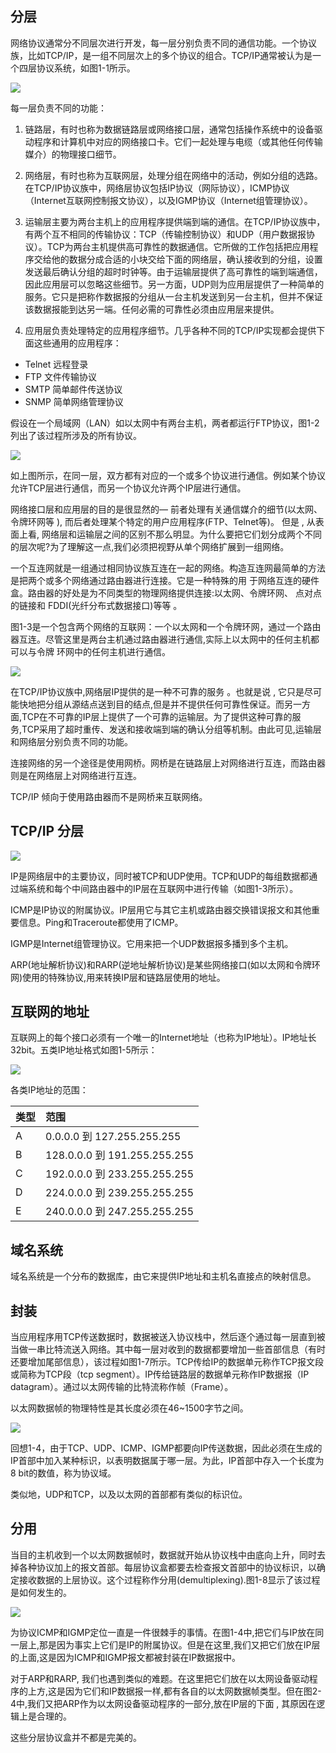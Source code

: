 ## 分层
网络协议通常分不同层次进行开发，每一层分别负责不同的通信功能。一个协议族，比如TCP/IP，是一组不同层次上的多个协议的组合。TCP/IP通常被认为是一个四层协议系统，如图1-1所示。

![](./include/1-1.png)

每一层负责不同的功能：

1. 链路层，有时也称为数据链路层或网络接口层，通常包括操作系统中的设备驱动程序和计算机中对应的网络接口卡。它们一起处理与电缆（或其他任何传输媒介）的物理接口细节。

2. 网络层，有时也称为互联网层，处理分组在网络中的活动，例如分组的选路。在TCP/IP协议族中，网络层协议包括IP协议（网际协议），ICMP协议（Internet互联网控制报文协议），以及IGMP协议（Internet组管理协议）。

3. 运输层主要为两台主机上的应用程序提供端到端的通信。在TCP/IP协议族中，有两个互不相同的传输协议：TCP（传输控制协议）和UDP（用户数据报协议）。TCP为两台主机提供高可靠性的数据通信。它所做的工作包括把应用程序交给他的数据分成合适的小块交给下面的网络层，确认接收到的分组，设置发送最后确认分组的超时时钟等。由于运输层提供了高可靠性的端到端通信，因此应用层可以忽略这些细节。另一方面，UDP则为应用层提供了一种简单的服务。它只是把称作数据报的分组从一台主机发送到另一台主机，但并不保证该数据报能到达另一端。任何必需的可靠性必须由应用层来提供。

4. 应用层负责处理特定的应用程序细节。几乎各种不同的TCP/IP实现都会提供下面这些通用的应用程序：

+ Telnet 远程登录
+ FTP 文件传输协议
+ SMTP 简单邮件传送协议
+ SNMP 简单网络管理协议

假设在一个局域网（LAN）如以太网中有两台主机，两者都运行FTP协议，图1-2 列出了该过程所涉及的所有协议。

![](./include/1-2.png)  

如上图所示，在同一层，双方都有对应的一个或多个协议进行通信。例如某个协议允许TCP层进行通信，而另一个协议允许两个IP层进行通信。

网络接口层和应用层的目的是很显然的— 前者处理有关通信媒介的细节(以太网、令牌环网等 ), 而后者处理某个特定的用户应用程序(FTP、Telnet等)。 但是 , 从表面上看, 网络层和运输层之间的区别不那么明显。为什么要把它们划分成两个不同的层次呢?为了理解这一点,我们必须把视野从单个网络扩展到一组网络。

一个互连网就是一组通过相同协议族互连在一起的网络。构造互连网最简单的方法是把两个或多个网络通过路由器进行连接。它是一种特殊的用 于网络互连的硬件盒。路由器的好处是为不同类型的物理网络提供连接:以太网、令牌环网、 点对点的链接和 FDDI(光纤分布式数据接口)等等 。

图1-3是一个包含两个网络的互联网：一个以太网和一个令牌环网，通过一个路由器互连。尽管这里是两台主机通过路由器进行通信,实际上以太网中的任何主机都可以与令牌 环网中的任何主机进行通信。

![](./include/1-3.png)

在TCP/IP协议族中,网络层IP提供的是一种不可靠的服务 。也就是说 , 它只是尽可 能快地把分组从源结点送到目的结点,但是并不提供任何可靠性保证。而另一方面,TCP在不可靠的IP层上提供了一个可靠的运输层。为了提供这种可靠的服务,TCP采用了超时重传、发送和接收端到端的确认分组等机制。由此可见,运输层和网络层分别负责不同的功能。

连接网络的另一个途径是使用网桥。网桥是在链路层上对网络进行互连，而路由器则是在网络层上对网络进行互连。

TCP/IP 倾向于使用路由器而不是网桥来互联网络。

## TCP/IP 分层

![](./include/1-4.png)

IP是网络层中的主要协议，同时被TCP和UDP使用。TCP和UDP的每组数据都通过端系统和每个中间路由器中的IP层在互联网中进行传输（如图1-3所示）。

ICMP是IP协议的附属协议。IP层用它与其它主机或路由器交换错误报文和其他重要信息。Ping和Traceroute都使用了ICMP。

IGMP是Internet组管理协议。它用来把一个UDP数据报多播到多个主机。

ARP(地址解析协议)和RARP(逆地址解析协议)是某些网络接口(如以太网和令牌环网)使用的特殊协议,用来转换IP层和链路层使用的地址。

## 互联网的地址
互联网上的每个接口必须有一个唯一的Internet地址（也称为IP地址）。IP地址长32bit。五类IP地址格式如图1-5所示：

![](./include/1-5.png)

各类IP地址的范围：

| 类型 | 范围     |
| :------------- | :------------- |
| A      | 0.0.0.0 到 127.255.255.255      |
| B     | 128.0.0.0 到 191.255.255.255       |
| C      | 192.0.0.0 到 233.255.255.255     |
| D     | 224.0.0.0 到 239.255.255.255      |
| E     | 240.0.0.0 到 247.255.255.255      |

## 域名系统
域名系统是一个分布的数据库，由它来提供IP地址和主机名直接点的映射信息。

## 封装
当应用程序用TCP传送数据时，数据被送入协议栈中，然后逐个通过每一层直到被当做一串比特流送入网络。其中每一层对收到的数据都要增加一些首部信息（有时还要增加尾部信息），该过程如图1-7所示。TCP传给IP的数据单元称作TCP报文段或简称为TCP段（tcp segment）。IP传给链路层的数据单元称作IP数据报（IP datagram）。通过以太网传输的比特流称作帧（Frame）。

以太网数据帧的物理特性是其长度必须在46~1500字节之间。

![](./include/1-7.png)

回想1-4，由于TCP、UDP、ICMP、IGMP都要向IP传送数据，因此必须在生成的IP首部中加入某种标识，以表明数据属于哪一层。为此，IP首部中存入一个长度为8 bit的数值，称为协议域。

类似地，UDP和TCP，以及以太网的首部都有类似的标识位。

## 分用
当目的主机收到一个以太网数据帧时，数据就开始从协议栈中由底向上升，同时去掉各种协议加上的报文首部。每层协议盒都要去检查报文首部中的协议标识，以确定接收数据的上层协议。这个过程称作分用(demultiplexing).图1-8显示了该过程是如何发生的。

![](./include/1-8.png)

为协议ICMP和IGMP定位一直是一件很棘手的事情。在图1-4中,把它们与IP放在同一层上,那是因为事实上它们是IP的附属协议。但是在这里,我们又把它们放在IP层的上面,这是因为ICMP和IGMP报文都被封装在IP数据报中。

对于ARP和RARP, 我们也遇到类似的难题。在这里把它们放在以太网设备驱动程序的上方,这是因为它们和IP数据报一样,都有各自的以太网数据帧类型。但在图2-4中,我们又把ARP作为以太网设备驱动程序的一部分,放在IP层的下面 , 其原因在逻辑上是合理的。

这些分层协议盒并不都是完美的。
